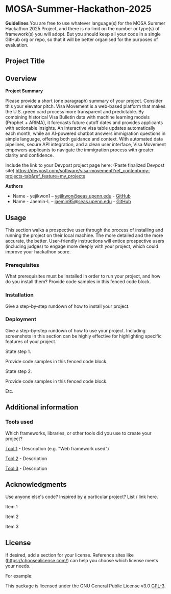 # MOSA-Summer-Hackathon-2025

**Guidelines**
 You are free to use whatever language(s) for the MOSA Summer Hackathon 2025 Project, and there is no limit on the number or type(s) of framework(s) you will adopt. But you should keep all your code in a single GitHub org or repo, so that it will be better organised for the purposes of evaluation.
 
 ## **Project Title**
 
 ## **Overview**
 
 **Project Summary**
 
 Please provide a short (one paragraph) summary of your project. Consider this your elevator pitch.
 Visa Movement is a web-based platform that makes the U.S. green card process more transparent and predictable. 
 By combining historical Visa Bulletin data with machine learning models (Prophet + ARIMA), it forecasts future cutoff dates and provides applicants with actionable insights. 
 An interactive visa table updates automatically each month, while an AI-powered chatbot answers immigration questions in simple language, offering both guidance and context. 
 With automated data pipelines, secure API integration, and a clean user interface, Visa Movement empowers applicants to navigate the immigration process with greater clarity and 
 confidence.
 
 Include the link to your Devpost project page here: (Paste finalized Devpost site)
https://devpost.com/software/visa-movement?ref_content=my-projects-tab&ref_feature=my_projects
  
 **Authors**
 
 - Name - yejikwon1 – yejikwon@seas.upenn.edu - [GitHub](https://github.com/yejikwon1/visa-movement.git)
 - Name - Jaemin-L – jaemin95@seas.upenn.edu - [GitHub](https://github.com/yejikwon1/visa-movement.git)

 
 ## **Usage**
 This section walks a prospective user through the process of installing and running the project on their local machine. 
 The more detailed and the more accurate, the better. User-friendly instructions will entice prospective users (including judges) to engage more deeply with your project, which could improve your hackathon score.
 
 ### **Prerequisites** 
 What prerequisites must be installed in order to run your project, and how do you install them?
 Provide code samples in this fenced code block.
 
 ### **Installation**
 Give a step-by-step rundown of how to install your project.

 


 
 ### **Deployment**
 Give a step-by-step rundown of how to use your project. Including screenshots in this section can be highly effective for highlighting specific features of your project.
 
 State step 1. 
 
 Provide code samples in this fenced code block.
 
 State step 2.
 
 Provide code samples in this fenced code block.
 
 Etc.
 ## **Additional information**
 
 ### **Tools used**
 Which frameworks, libraries, or other tools did you use to create your project?

[Tool 1](https://maven.apache.org/) - Description (e.g. "Web framework used")  

[Tool 2](https://maven.apache.org/)  - Description   

[Tool 3](https://maven.apache.org/) - Description   

## **Acknowledgments** 
Use anyone else's code? Inspired by a particular project? List / link here.  

Item 1  

Item 2  

Item 3 

## **License** 
If desired, add a section for your license. Reference sites like (https://choosealicense.com/) can help you choose which license meets your needs.  

For example: 

This package is licensed under the GNU General Public License v3.0 [GPL-3](https://choosealicense.com/licenses/gpl-3.0/).
